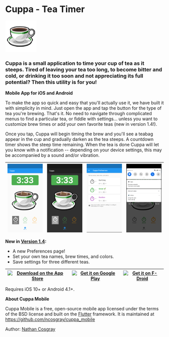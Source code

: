 # Cuppa - Tea Timer

<img src="fastlane/metadata/android/en-US/images/icon.png" width="100"/>

### Cuppa is a small application to time your cup of tea as it steeps. Tired of leaving your tea too long, to become bitter and cold, or drinking it too soon and not appreciating its full potential? Then this utility is for you!

**Mobile App for iOS and Android**

To make the app so quick and easy that you'll actually use it, we have built it with simplicity in mind. Just open the app and tap the button for the type of tea you're brewing. That's it. No need to navigate through complicated menus to find a particular tea, or fiddle with settings... unless you want to customize brew times or add your own favorite teas (new in version 1.4!).

Once you tap, Cuppa will begin timing the brew and you'll see a teabag appear in the cup and gradually darken as the tea steeps. A countdown timer shows the steep time remaining. When the tea is done Cuppa will let you know with a notification -- depending on your device settings, this may be accompanied by a sound and/or vibration.

<img src="fastlane/metadata/android/en-US/images/phoneScreenshots/1.png" width="200"/>|<img src="fastlane/metadata/android/en-US/images/phoneScreenshots/2.png" width="200"/>|<img src="fastlane/metadata/android/en-US/images/phoneScreenshots/3.png" width="200"/>|<img src="fastlane/metadata/android/en-US/images/phoneScreenshots/4.png" width="200"/>
-|-|-|-

**New in [Version 1.4](https://github.com/ncosgray/cuppa_mobile/releases/tag/1.4):**
* A new Preferences page!
* Set your own tea names, brew times, and colors.
* Save settings for three different teas.

<a href="https://itunes.apple.com/us/app/cuppa-tea-timer/id1241458171"><img src="https://tools.applemediaservices.com/api/badges/download-on-the-app-store/black/en-us" alt="Download on the App Store" height="50"/></a>|<a href="https://play.google.com/store/apps/details?id=com.nathanatos.Cuppa"><img src="https://play.google.com/intl/en_us/badges/static/images/badges/en_badge_web_generic.png" alt="Get it on Google Play" height="75"/></a>|<a href="https://f-droid.org/en/packages/com.nathanatos.Cuppa/"><img src="https://fdroid.gitlab.io/artwork/badge/get-it-on.png" alt="Get it on F-Droid" height="75"></a>
-|-|-

Requires iOS 10+ or Android 4.1+.

**About Cuppa Mobile**

Cuppa Mobile is a free, open-source mobile app licensed under the terms of the BSD license and built on the [Flutter](http://flutter.io) framework. It is maintained at https://github.com/ncosgray/cuppa_mobile

Author: [Nathan Cosgray](https://www.nathanatos.com)
